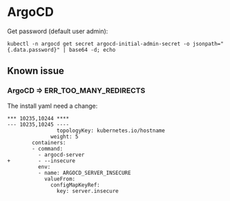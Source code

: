 ArgoCD
======


Get password (default user admin):

```
kubectl -n argocd get secret argocd-initial-admin-secret -o jsonpath="{.data.password}" | base64 -d; echo
```

Known issue
-----------

### ArgoCD => ERR_TOO_MANY_REDIRECTS

The install yaml need a change:

```
*** 10235,10244 ****
--- 10235,10245 ----
                topologyKey: kubernetes.io/hostname
              weight: 5
        containers:
        - command:
          - argocd-server
+         - --insecure
          env:
          - name: ARGOCD_SERVER_INSECURE
            valueFrom:
              configMapKeyRef:
                key: server.insecure
```